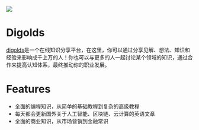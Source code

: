 ![](https://images.readwrite.com/wp-content/uploads/2019/06/action-blur-bulb-355904-825x500.jpg)

# Digolds
[digolds](https://www.digolds.cn?utm_source=github&utm_medium=social&utm_campaign=github-readme)是一个在线知识分享平台，在这里，你可以通过分享见解、想法、知识和经验来影响成千上万的人！你也可以与更多的人一起讨论某个领域的知识，通过合作来提高认知体系，最终推动你的职业发展。

# Features

* 全面的编程知识，从简单的基础教程到复杂的高级教程
* 每天都会更新国外关于人工智能、区块链、云计算的英语文章
* 全面的商业知识，从市场营销到金融常识
